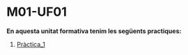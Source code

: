 # M01-UF01
**En aquesta unitat formativa tenim les següents practiques:**
1. <a href="https://github.com/Ruben-BT/Portfoli/blob/main/Portfoli/Moduls/MP02-Bases_de_dades/UF01/Pràctica_1/Pràctica1.dia">Pràctica_1</a>
